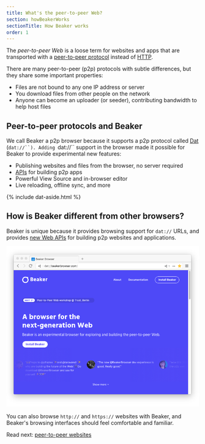 ```yaml
---
title: What's the peer-to-peer Web?
section: howBeakerWorks
sectionTitle: How Beaker works
order: 1
---
```


<p class="accent">
  The <em>peer-to-peer Web</em> is a loose term for websites and apps that are transported with a <a href="https://en.wikipedia.org/wiki/Peer-to-peer">peer-to-peer protocol</a> instead of <a href="https://en.wikipedia.org/wiki/Hypertext_Transfer_Protocol">HTTP</a>.
</p>

There are many peer-to-peer (p2p) protocols with subtle differences, but they share some important properties:

- Files are not bound to any one IP address or server
- You download files from other people on the network
- Anyone can become an uploader (or seeder), contributing bandwidth to help host files

## Peer-to-peer protocols and Beaker

We call Beaker a p2p browser because it supports a p2p protocol called [Dat](https://datproject.org) (`dat://``). Adding `dat://`` support in the browser made it possible for Beaker to provide experimental new features:

- Publishing websites and files from the browser, no server required
- [APIs](/docs/apis) for building p2p apps
- Powerful View Source and in-browser editor
- Live reloading, offline sync, and more

{% include dat-aside.html %}

## How is Beaker different from other browsers?

Beaker is unique because it provides browsing support for `dat://` URLs, and provides [new Web APIs](/docs/apis/) for building p2p websites and applications.

<img src="/img/docs/tour/dat-site.png"/>

You can also browse `http://` and `https://` websites with Beaker, and Beaker's browsing interfaces should feel comfortable and familiar.

Read next: <a href="/docs/how-beaker-works/peer-to-peer-websites">peer-to-peer websites</a>
